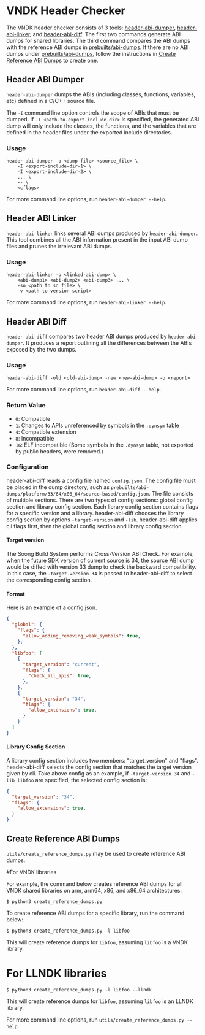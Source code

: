 VNDK Header Checker
===================

The VNDK header checker consists of 3 tools:
[header-abi-dumper](#Header-ABI-Dumper),
[header-abi-linker](#Header-ABI-Linker), and
[header-abi-diff](#Header-ABI-Diff).  The first two commands generate ABI dumps
for shared libraries.  The third command compares the ABI dumps with the
reference ABI dumps in [prebuilts/abi-dumps].  If there are no ABI dumps under
[prebuilts/abi-dumps], follow the instructions in
[Create Reference ABI Dumps](#Create-Reference-ABI-Dumps) to create one.

[prebuilts/abi-dumps]: https://android.googlesource.com/platform/prebuilts/abi-dumps


## Header ABI Dumper

`header-abi-dumper` dumps the ABIs (including classes, functions, variables,
etc) defined in a C/C++ source file.

The `-I` command line option controls the scope of ABIs that must be dumped.
If `-I <path-to-export-include-dir>` is specified, the generated ABI dump will
only include the classes, the functions, and the variables that are defined in
the header files under the exported include directories.

### Usage

```
header-abi-dumper -o <dump-file> <source_file> \
    -I <export-include-dir-1> \
    -I <export-include-dir-2> \
    ... \
    -- \
    <cflags>
```

For more command line options, run `header-abi-dumper --help`.


## Header ABI Linker

`header-abi-linker` links several ABI dumps produced by `header-abi-dumper`.
This tool combines all the ABI information present in the input ABI dump files
and prunes the irrelevant ABI dumps.

### Usage

```
header-abi-linker -o <linked-abi-dump> \
    <abi-dump1> <abi-dump2> <abi-dump3> ... \
    -so <path to so file> \
    -v <path to version script>
```

For more command line options, run `header-abi-linker --help`.


## Header ABI Diff

`header-abi-diff` compares two header ABI dumps produced by
`header-abi-dumper`.  It produces a report outlining all the differences
between the ABIs exposed by the two dumps.

### Usage

```
header-abi-diff -old <old-abi-dump> -new <new-abi-dump> -o <report>
```

For more command line options, run `header-abi-diff --help`.

### Return Value

* `0`: Compatible
* `1`: Changes to APIs unreferenced by symbols in the `.dynsym` table
* `4`: Compatible extension
* `8`: Incompatible
* `16`: ELF incompatible (Some symbols in the `.dynsym` table, not exported by
  public headers, were removed.)

### Configuration
header-abi-diff reads a config file named `config.json`. The config file must
be placed in the dump directory, such as
`prebuilts/abi-dumps/platform/33/64/x86_64/source-based/config.json`.
The file consists of multiple sections. There are two types of config sections:
global config section and library config section. Each library config section
contains flags for a specific version and a library. header-abi-diff chooses
the library config section by options `-target-version` and `-lib`.
header-abi-diff applies cli flags first, then the global config section and
library config section.

#### Target version
The Soong Build System performs Cross-Version ABI Check. For example, when the
future SDK version of current source is 34, the source ABI dump would be diffed
with version 33 dump to check the backward compatibility. In this case, the
`-target-version 34` is passed to header-abi-diff to select the corresponding
config section.

#### Format
Here is an example of a config.json.
```json
{
  "global": {
    "flags": {
      "allow_adding_removing_weak_symbols": true,
    },
  },
  "libfoo": [
    {
      "target_version": "current",
      "flags": {
        "check_all_apis": true,
      },
    },
    {
      "target_version": "34",
      "flags": {
        "allow_extensions": true,
      }
    }
  ]
}
```

#### Library Config Section
A library config section includes two members: "target_version" and "flags".
header-abi-diff selects the config section that matches the target version
given by cli.
Take above config as an example, if `-target-version 34` and `-lib libfoo` are
specified, the selected config section is:
```json
{
  "target_version": "34",
  "flags": {
    "allow_extensions": true,
  }
}
```

## Create Reference ABI Dumps

`utils/create_reference_dumps.py` may be used to create reference ABI dumps.

#For VNDK libraries

For example, the command below creates reference ABI dumps for all VNDK shared
libraries on arm, arm64, x86, and x86_64 architectures:

```
$ python3 create_reference_dumps.py
```

To create reference ABI dumps for a specific library, run the command below:

```
$ python3 create_reference_dumps.py -l libfoo
```

This will create reference dumps for `libfoo`, assuming `libfoo` is a VNDK
library.

# For LLNDK libraries

```
$ python3 create_reference_dumps.py -l libfoo --llndk
```
This will create reference dumps for `libfoo`, assuming `libfoo` is an LLNDK
library.


For more command line options, run `utils/create_reference_dumps.py --help`.
